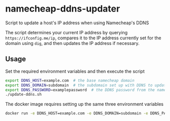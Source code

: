 # namecheap-ddns-updater
Script to update a host's IP address when using Namecheap's DDNS

The script determines your current IP address by querying `https://ifconfig.me/ip`, compares it to the IP address currently set for the domain using `dig`, and then updates the IP address if necessary.

## Usage
Set the required environment variables and then execute the script
```bash
export DDNS_HOST=example.com  # the base namecheap domain
export DDNS_DOMAIN=subdomain  # the subdomain set up with DDNS to update
export DDNS_PASSWORD=examplepassword  # the DDNS password from the namecheap console
./update-ddns.sh
```

The docker image requires setting up the same three environment variables
```bash
docker run -e DDNS_HOST=example.com -e DDNS_DOMAIN=subdomain -e DDNS_PASSWORD=examplepassword --rm ghcr.io/twinklehawk/namecheap-ddns-updater:1.0.0
```
